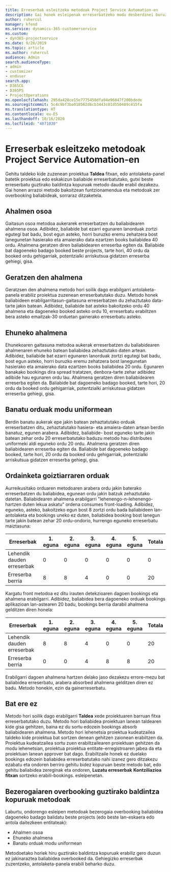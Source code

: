 ```yaml
---
title: Erreserbak esleitzeko metodoak Project Service Automation-en
description: Gai honek esleipenak erreserbatzeko modu desberdinei buruzko informazioa ematen du.
author: ruhercul
manager: kfend
ms.service: dynamics-365-customerservice
ms.custom:
- dyn365-projectservice
ms.date: 9/26/2019
ms.topic: article
ms.author: ruhercul
audience: Admin
search.audienceType:
- admin
- customizer
- enduser
search.app:
- D365CE
- D365PS
- ProjectOperations
ms.openlocfilehash: 295da428ce15e7775450dfa94e96047f200bdede
ms.sourcegitcommit: 5c4c9bf3ba018562d6cb3443c01d550489c415fa
ms.translationtype: HT
ms.contentlocale: eu-ES
ms.lasthandoff: 10/16/2020
ms.locfileid: "4071030"
---
```

# <a name="booking-allocation-methods-in-project-service-automation"></a>Erreserbak esleitzeko metodoak Project Service Automation-en

Gehitu taldeko kide zuzenean proiektua **Taldea** fitxan, edo antolaketa-panel batetik proiektua edo eskakizun baliabide erreserbatutako, gutxi beste erreserbatu guztirako baldintza kopuruak metodo daude erabil dezakezu. Gai honen arrazoi metodo bakoitzean funtzionamendua eta metodoak zer overbooking baliabideak, sorraraz ditzaketela.

## <a name="full-capacity"></a>Ahalmen osoa 
Gaitasun osoa metodoa aukerarek erreserbatzen du baliabidearen ahalmena osoa. Adibidez, baliabide bat ezarri egunaren lanorduak zortzi egutegi bat badu, bost egun asteko, horri buruzko eremu zehatzera bost lanegunetan hasierako eta amaierako data ezartzen books baliabidea 40 ordu. Ahalmena geratzen diren baliabidearen erreserba egiten da. Baliabide bat dagoeneko badago booked beste projects, tarte hori, 40 ordu da booked ordu gehigarriak, potentzialki arriskutsua gidatzen erreserba gehiegi, gisa.

## <a name="remaining-capacity"></a>Geratzen den ahalmena
Geratzsen den ahalmena metodo hori soilik dago erabilgarri antolaketa-panela erabiliz proiektua zuzenean erreserbatutako duzu. Metodo honek baliabideen erabilgarritasun-gaitasuna erreserbatzen du zehaztutako data-tarte jakin batean. Adibidez, baliabide bat asteko bakoitzeko ordu 40 ahalmena eta dagoeneko booked asteko ordu 10, erreserbatu erabiltzen bera asteko emaitzak-30 orduetan gainerako erreserbatu asteko.

## <a name="percentage-capacity"></a>Ehuneko ahalmena
Ehunekoaren gaitasuna metodoa aukerak erreserbatzen du baliabidearen ahalmenaren ehuneko batean baliabidea zehaztutako daten artean. Adibidez, baliabide bat ezarri egunaren lanorduak zortzi egutegi bat badu, bost egun asteko, horri buruzko eremu zehatzera bost lanegunetan hasierako eta amaierako data ezartzen books baliabidea 20 ordu. Egunaren banakako bookings dira spread tratatzen, denbora-tarte zehar adibidez adibide hau egunaren ordu lau. Ahalmena geratzen diren baliabidearen erreserba egiten da. Baliabide bat dagoeneko badago booked, tarte hori, 20 ordu da booked ordu gehigarriak, potentzialki arriskutsua gidatzen erreserba gehiegi, gisa.

## <a name="evenly-distribute-hours"></a>Banatu orduak modu uniformean
Berdin banatu aukerak epe jakin batean zehaztatutako orduak erreserbatzen ditu, zehaztatutako hasiera- eta amaiera-daten artean berdin banatuz, egunen arabera. Adibidez, baliabide- bost eguneko tarte jakin batean zehar ordu 20 erreserbatutako baduzu metodo hau distributes uniformeki aldi eguneko ordu 20 ordu. Ahalmena geratzen diren baliabidearen erreserba egiten da. Baliabide bat dagoeneko badago booked, tarte hori, 20 ordu da booked ordu gehigarriak, potentzialki arriskutsua gidatzen erreserba gehiegi, gisa.

## <a name="front-load-hours"></a>Ordainketa goiztiarraren orduak
Aurreikusitako orduaren metodoaren arabera ordu jakin baterako erreserbatzen du baliabidea, egunean ordu jakin batzuk zehaztutako datetan. Baliabidearen ahalmena erabilgarri "lehenengo-n-lehenengo-hartzen duten lekua askatu" ordena consumes front-loading. Adibidez, eguneko, asteko, bakoitzeko egun bost 8 zortzi ordu bada baliabideen lan-antolaketa eta bookings uneko ez duten, baliabidea booking bost lanegun tarte jakin batean zehar 20 ordu-ondorio, hurrengo eguneko erreserbatu maiztasuna: 

|         Erreserbak          |    1. eguna    |    2. eguna    |    3. eguna    |    4. eguna    |    5. eguna    |    Totala    |
|---------------------------|-------------|-------------|-------------|-------------|-------------|-------------|
|    Lehendik dauden erreserbak    |    0        |    0        |    0        |    0        |    0        |    0        |
|    Erreserba berria          |    8        |    8        |    4        |    0        |    0        |    20       |

Kargatu front metodoa ez ditu irauten detekzioaren dagoen bookings eta ahalmena erabilgarri. Adibidez, baliabidea bera dagoeneko orduak bookings aplikazioan lan-astearen 20 badu, bookings berria darabil ahalmena gelditzen diren honela:

|   Erreserbak          | 1. eguna | 2. eguna | 3. eguna | 4. eguna | 5. eguna | Totala |
|---------------------|-------|-------|-------|-------|-------|-------|
| Lehendik dauden erreserbak | 8     | 8     | 4     | 0     | 0     | 20    |
| Erreserba berria       | 0     | 0     | 4     | 8     | 8     | 20    |

Erabilgarri dagoen ahalmena hartzen delako jaso dezakezu errore-mezu bat baliabidea erreserbatu, arabera absorbed ahalmena gelditzen diren ez badu. Metodo honekin, ezin da gainerreserbatu.

## <a name="none"></a>Bat ere ez
Metodo hori soilik dago erabilgarri **Taldea** xede proiektuaren barruan fitxa erreserbatutako duzu. Metodo hori baliabidea proiektuan lanean taldearen kide gisa gehitzen, baina ez du sortu edozein bookings absorb baliabidearen ahalmena. Metodo hori lehenetsia proiektua kudeatzailea taldeko kide proiektua bat sortzen denean gehitzen zaionean erabiltzen da. Proiektua kudeatzailea sortu zuen erabiltzailearen proiektuan gehitzen da modu lehenetsian, proiektua proiektua entitate-erregistroaren jabea da eta proiektuan lanean approver bat dago. Erabiltzaile honek ez duelako bookings edozein baliabidea erreserbatutako nahi izanez gero ditzakezu ezabatu eta ondoren berriro gehitu bidez kopuruan beste metodo bat, edo gehitu baliabidea zereginak eta ondoren, **Luzatu erreserbak** **Kontziliazioa fitxan** sortzeko erabili-bookings. esleipenetan.

## <a name="allocation-methods-that-lead-to-overbooking"></a>Bezerogaiaren overbooking guztirako baldintza kopuruak metodoak
Laburtu, ondorengo esleipen metodoak bezerogaia overbooking baliabidea dagoeneko badago balidatu beste projects (edo beste lan-eskaera edo antola daitezkeen entitateak):

- Ahalmen osoa
- Ehuneko ahalmena
- Banatu orduak modu uniformean

Metodoetako horiek hiru guztirako baldintza kopuruak erabiliz gero duzun ez jakinaraztea baliabidea overbooked da. Gehiegizko erreserbak zuzentzeko, antolaketa-panela erabili beharko duzu.
